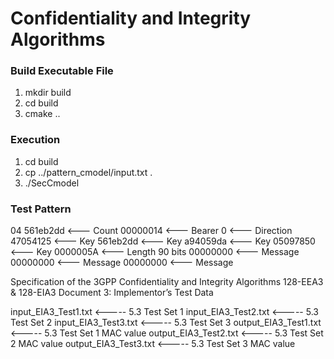 # Confidentiality and Integrity Algorithms

### Build Executable File

1. mkdir build
2. cd build
3. cmake ..

### Execution

1. cd build
2. cp ../pattern_cmodel/input.txt  .
3. ./SecCmodel


### Test Pattern

04
561eb2dd   <--- Count
00000014   <--- Bearer
0          <--- Direction
47054125   <--- Key
561eb2dd   <--- Key
a94059da   <--- Key
05097850   <--- Key
0000005A   <--- Length  90 bits
00000000   <--- Message
00000000   <--- Message
00000000   <--- Message


Specification of the 3GPP Confidentiality and Integrity 
Algorithms 128-EEA3 & 128-EIA3 
Document 3: Implementor’s Test Data

input_EIA3_Test1.txt   <----- 5.3 Test Set 1
input_EIA3_Test2.txt   <----- 5.3 Test Set 2
input_EIA3_Test3.txt   <----- 5.3 Test Set 3
output_EIA3_Test1.txt  <----- 5.3 Test Set 1 MAC value
output_EIA3_Test2.txt  <----- 5.3 Test Set 2 MAC value
output_EIA3_Test3.txt  <----- 5.3 Test Set 3 MAC value